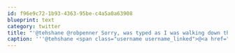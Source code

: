 ```yaml
---
id: f96e9c72-1b93-4363-95be-c4a5a0a63908
blueprint: text
category: twitter
title: "'@tehshane @robpenner Sorry, was typed as I was walking down the 300 miles to customs at YYC"
caption: '''@tehshane <span class="username username_linked">@<a href="https://twitter.com/robpenner" title="Robert Penner">robpenner</a></span> Sorry, was typed as I was walking down the 300 miles to customs at YYC'
---
```

